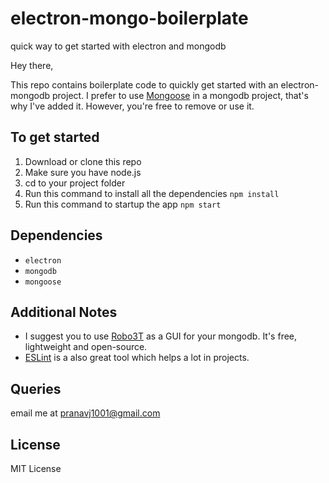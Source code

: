 # electron-mongo-boilerplate
quick way to get started with electron and mongodb

Hey there,

This repo contains boilerplate code to quickly get started with an electron-mongodb project. I prefer to use [Mongoose](http://mongoosejs.com/) in a mongodb project, that's why I've added it. However, you're free to remove or use it.

## To get started

1. Download or clone this repo
2. Make sure you have node.js
3. cd to your project folder
4. Run this command to install all the dependencies ```npm install```
5. Run this command to startup the app ```npm start```

## Dependencies

* ```electron```
* ```mongodb```
* ```mongoose```

## Additional Notes

 * I suggest you to use [Robo3T](https://robomongo.org/) as a GUI for your mongodb. It's free, lightweight and open-source.
 * [ESLint](https://eslint.org/) is a also great tool which helps a lot in projects.
 
## Queries

email me at pranavj1001@gmail.com

## License

MIT License
